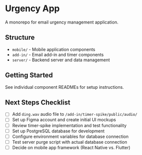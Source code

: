 # Urgency App

A monorepo for email urgency management application.

## Structure

- `mobile/` - Mobile application components
- `add-in/` - Email add-in and timer components
- `server/` - Backend server and data management

## Getting Started

See individual component READMEs for setup instructions.

## Next Steps Checklist

- [ ] Add `ding.wav` audio file to `/add-in/timer-spike/public/audio/`
- [ ] Set up Figma account and create initial UI mockups
- [ ] Review timer-spike implementation and test functionality
- [ ] Set up PostgreSQL database for development
- [ ] Configure environment variables for database connection
- [ ] Test server purge script with actual database connection
- [ ] Decide on mobile app framework (React Native vs. Flutter)
